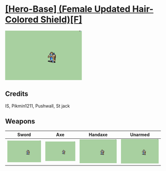# [\[Hero-Base\] \(Female Updated Hair-Colored Shield\)\[F\]](./%5BHero-Base%5D%20(Female%20Updated%20Hair-Colored%20Shield)%5BF%5D)

<img src="./1.%20Sword/Sword_000.png" alt="[Hero-Base] (Female Updated Hair-Colored Shield)[F] standing" />

## Credits

IS, Pikmin1211, Pushwall, St jack

## Weapons


|Sword |Axe |Handaxe |Unarmed |
|  :---: | :---: | :---: | :---: |
| <img alt="Sword animation" src="./1.%20Sword/Sword.gif" /> | <img alt="Axe animation" src="./3.%20Axe/Axe.gif" /> | <img alt="Handaxe animation" src="./4.%20Handaxe/Handaxe.gif" /> | <img alt="Unarmed animation" src="./8.%20Unarmed/Unarmed.gif" /> |
